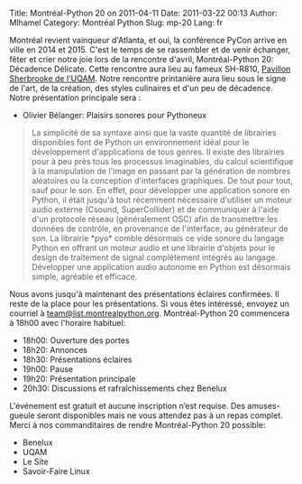 Title: Montréal-Python 20 on 2011-04-11
Date: 2011-03-22 00:13
Author: Mlhamel
Category: Montréal Python
Slug: mp-20
Lang: fr

Montréal revient vainqueur d'Atlanta, et oui, la conférence PyCon arrive
en ville en 2014 et 2015. C'est le temps de se rassembler et de venir
échanger, fêter et crier notre joie lors de la rencontre d'avril,
Montréal-Python 20: Décadence Délicate. Cette rencontre aura lieu au
fameux SH-R810, [Pavillon Sherbrooke de l'UQAM][]. Notre rencontre
printanière aura lieu sous le signe de l'art, de la création, des styles
culinaires et d'un peu de décadence. Notre présentation principale sera
:

-   Olivier Bélanger: Plaisirs sonores pour Pythoneux

> La simplicité de sa syntaxe ainsi que la vaste quantité de librairies
> disponibles font de Python un environnement idéal pour le
> développement d'applications de tous genres. Il existe des librairies
> pour à peu près tous les processus imaginables, du calcul scientifique
> à la manipulation de l'image en passant par la génération de nombres
> aléatoires ou la conception d'interfaces graphiques. De tout pour
> tout, sauf pour le son. En effet, pour développer une application
> sonore en Python, il était jusqu'à tout récemment nécessaire
> d'utiliser un moteur audio externe (Csound, SuperCollider) et de
> communiquer à l'aide d'un protocole réseau (généralement OSC) afin de
> transmettre les données de contrôle, en provenance de l'interface, au
> générateur de son. La librairie \*pyo\* comble désormais ce vide
> sonore du langage Python en offrant un moteur audio et une librairie
> d'objets pour le design de traitement de signal complètement intégrés
> au langage. Développer une application audio autonome en Python est
> désormais simple, agréable et efficace.

Nous avons jusqu'à maintenant des présentations éclaires confirmées. Il
reste de la place pour les présentations. Si vous êtes intéressé,
envoyez un courriel à team@list.montrealpython.org. Montréal-Python 20
commencera à 18h00 avec l'horaire habituel:

-   18h00: Ouverture des portes
-   18h20: Annonces
-   18h30: Présentations éclaires
-   19h00: Pause
-   19h20: Présentation principale
-   20h30: Discussions et rafraîchissements chez Benelux

L'événement est gratuit et aucune inscription n’est requise. Des
amuses-gueule seront disponibles mais ne vous attendez pas à un repas
complet. Merci à nos commanditaires de rendre Montréal-Python 20
possible:

-   Benelux
-   UQAM
-   Le Site
-   Savoir-Faire Linux

  [Pavillon Sherbrooke de l'UQAM]: http://www.uqam.ca/campus/pavillons/sh.htm
